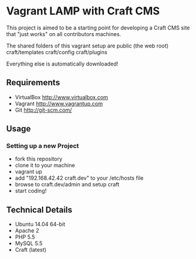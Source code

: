 Vagrant LAMP with Craft CMS
===========================

This project is aimed to be a starting point for developing a Craft CMS site that "just works" on all contributors machines.

The shared folders of this vagrant setup are
	public (the web root)
	craft/templates
	craft/config
	craft/plugins
	
Everything else is automatically downloaded!

Requirements
------------
* VirtualBox <http://www.virtualbox.com>
* Vagrant <http://www.vagrantup.com>
* Git <http://git-scm.com/>

Usage
-----

### Setting up a new Project
* fork this repository
* clone it to your machine
* vagrant up
* add "192.168.42.42 craft.dev" to your /etc/hosts file
* browse to craft.dev/admin and setup craft
* start coding!

Technical Details
-----------------
* Ubuntu 14.04 64-bit
* Apache 2
* PHP 5.5
* MySQL 5.5
* Craft (latest)
